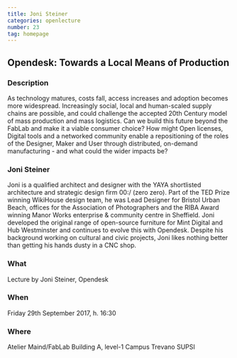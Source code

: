 ```yaml
---
title: Joni Steiner
categories: openlecture
number: 23
tag: homepage
---
```


## Opendesk: Towards a Local Means of Production

### Description
As technology matures, costs fall, access increases and adoption becomes more widespread. Increasingly social, local and human-scaled supply chains are possible, and could challenge the accepted 20th Century model of mass production and mass logistics. Can we build this future beyond the FabLab and make it a viable consumer choice? How might Open licenses, Digital tools and a networked community enable a repositioning of the roles of the Designer, Maker and User through distributed, on-demand manufacturing - and what could the wider impacts be?

### Joni Steiner
Joni is a qualified architect and designer with the YAYA shortlisted architecture and strategic design firm 00:/ (zero zero). Part of the TED Prize winning WikiHouse design team, he was Lead Designer for Bristol Urban Beach, offices for the Association of Photographers and the RIBA Award winning Manor Works enterprise & community centre in Sheffield. Joni developed the original range of open-source furniture for Mint Digital and Hub Westminster and continues to evolve this with Opendesk.
Despite his background working on cultural and civic projects, Joni likes nothing better than getting his hands dusty in a CNC shop.

### What
Lecture by Joni Steiner, Opendesk 

### When
Friday 29th September 2017, h. 16:30

### Where
Atelier Maind/FabLab Building A, level-1 Campus Trevano SUPSI